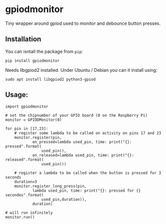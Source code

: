 # gpiodmonitor

Tiny wrapper around gpiod used to monitor and debounce button presses.

## Installation

You can isntall the package from `pip`:

```
pip install gpiodmonitor
```

Needs libgpiod2 installed. Under Ubuntu / Debian you can it install using:

```
sudo apt install libgpiod2 python3-gpiod
```

## Usage:

```
import gpiodmonitor

# set the chipnumber of your GPIO board (0 on the Raspberry Pi)
monitor = GPIODMonitor(0)

for pin in [17,23]:
    # register some lambda to be called on activity on pins 17 and 23
    monitor.register(pin,
            on_pressed=lambda used_pin, time: print("{}: pressed".format(
                used_pin)),
            on_released=lambda used_pin, time: print("{}: released".format(
                used_pin)))

    # register a lambda to be called when the button is pressed for 3 seconds
    duration=3
    monitor.register_long_press(pin,
            lambda used_pin, time: print("{}: pressed for {} secondes".format(
                used_pin,duration)),
            duration)

# will run infinitely
monitor.run()
```
